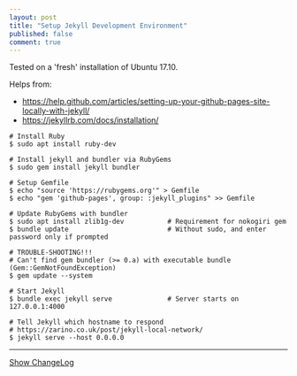 ```yaml
---
layout: post
title: "Setup Jekyll Development Environment"
published: false
comment: true
---
```


Tested on a 'fresh' installation of Ubuntu 17.10.

Helps from:
* https://help.github.com/articles/setting-up-your-github-pages-site-locally-with-jekyll/
* https://jekyllrb.com/docs/installation/

```shell
# Install Ruby
$ sudo apt install ruby-dev

# Install jekyll and bundler via RubyGems
$ sudo gem install jekyll bundler

# Setup Gemfile
$ echo "source 'https://rubygems.org'" > Gemfile
$ echo "gem 'github-pages', group: :jekyll_plugins" >> Gemfile

# Update RubyGems with bundler
$ sudo apt install zlib1g-dev           # Requirement for nokogiri gem
$ bundle update                         # Without sudo, and enter password only if prompted

# TROUBLE-SHOOTING!!!
# Can't find gem bundler (>= 0.a) with executable bundle (Gem::GemNotFoundException)
$ gem update --system

# Start Jekyll
$ bundle exec jekyll serve              # Server starts on 127.0.0.1:4000
```


```shell
# Tell Jekyll which hostname to respond
# https://zarino.co.uk/post/jekyll-local-network/
$ jekyll serve --host 0.0.0.0
```

----------
<a href="javascript:showChangeLog();">Show ChangeLog</a>
<div id="post_changelog" style="display:none;">
<table>
  <tr>
    <th>Version</th>
    <th>Description</th>
    <th>Date</th>
  </tr>
  <tr>
    <td class="td_center">0.1</td>
    <td>Draft</td>
    <td class="td_center">2018-01-23</td>
  </tr>
</table>
</div>
